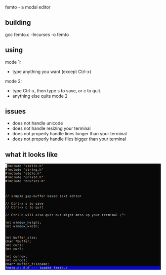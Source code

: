 femto - a modal editor

building
-----

gcc femto.c -lncurses -o femto


using
----

mode 1:

- type anything you want (except Ctrl-x)


mode 2:

- type Ctrl-x, then type s to save, or c to quit.
- anything else quits mode 2




issues
-----

- does not handle unicode
- does not handle resizing your terminal
- does not properly handle lines longer than your terminal
- does not properly handle files bigger than your terminal


what it looks like
----
![Alt text](https://github.com/ehaliewicz/femto/raw/master/screenshot.png?raw=true "")
